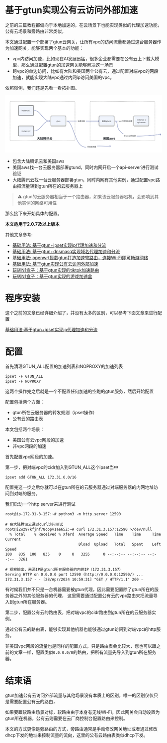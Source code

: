 # 基于gtun实现公有云访问外部加速
之前的三篇教程都偏向于本地加速的，在云场景下也能实现类似的代理加速功能，公有云场景和旁路由非常类似，

本文通过配置一个部署了gtun云网关，让所有vpc的访问流量都通过这台服务器作为加速网关，能够实现两个基本的功能：

- vpc内访问加速，比如现在AI发展迅猛，很多企业都需要在公有云上下载大模型，那么通过配置gtun的加速网关能够解决这一场景
- 跨vpc的单边访问，比如有大陆和美国两个公有云，通过配置对端vpc的网段加速，就能实现大陆vpc通过内网ip访问美国的vpc。

依照惯例，我们还是先看一看拓扑图。

![img.png](assets/public_cloud_topology.png)

- 包含大陆腾讯云和美国aws
- 美国aws找一台云服务器部署gtund，同时内网开启一个api-server进行测试验证
- 大陆腾讯云找一台云服务器部署gtun，同时内网有其他实例，通过配置vpc路由把流量转到gtun所在的云服务器上

> ⚠️
> gtun的云服务器相当于一个路由器，如果该云服务器宕机，会影响到其他实例的网络可用性

那么接下来开始具体的配置。

**本文适用于2.0.7及以上版本**

其他文章参考:

- [基础用法: 基于gtun+ipset实现ip代理加速和分流](基础用法_基于gtun+ipset实现ip代理加速和分流.md)
- [基础用法: 基于gtun+dnsmasq实现域名代理加速和分流](基础用法_基于gtun+dnsmasq实现域名代理加速和分流.md)
- [基础用法: openwrt搭载gtun打造加速软路由，连接Wi-Fi即可畅游网络](基础用法_openwrt搭载gtun打造加速软路由，连接Wi-Fi即可畅游网络.md)
- [基础用法: 基于gtun实现公有云访问外部加速](基础用法_基于gtun实现公有云访问外部加速.md)
- [玩转N1盒子：基于gtun实现的tiktok加速路由](玩转N1盒子_基于gtun实现的tiktok加速路由.md)
- [玩转N1盒子：基于gtun实现的游戏加速盒](玩转N1盒子_基于gtun实现的游戏加速盒.md)

# 程序安装
这个之前的文章已经详细介绍了，并没有太多的区别，可以参考下面文章来进行配置

[基础用法:基于gtun+ipset实现ip代理加速和分流](./基础用法:基于gtun+ipset实现ip代理加速和分流.md)

# 配置
首先清理GTUN_ALL配置的加速列表和NOPROXY的加速列表

```shell
ipset -F GTUN_ALL
ipset -F NOPROXY
```

这两个操作完之后就是一个不配置任何加速的空跑的gtun服务，然后开始配置

配置包括两个方面：

- gtun所在云服务器的转发规则（ipset操作）
- 公有云的路由表

本文包括两个场景：

- 美国公有云vpc网段的加速
- 非vpc网段的加速

首先配置vpc网段的加速。

第一步，把对端vpc的cidr加入到GTUN_ALL这个ipset当中

```shell
ipset add GTUN_ALL 172.31.0.0/16 
```

配置完这一步之后你就可以在gtun所在的云服务器通过对端服务器的内网地址访问到对端的服务。

我们启动一个http server来进行测试

```shell
root@ip-172-31-3-157:~# python3 -m http.server 12590

# 在大陆腾讯云通过curl访问测试
root@iZwz97kfjnf78copv1ae65Z:~# curl 172.31.3.157:12590 >/dev/null
  % Total    % Received % Xferd  Average Speed   Time    Time     Time  Current
                                 Dload  Upload   Total   Spent    Left  Speed
100   835  100   835    0     0   3255      0 --:--:-- --:--:-- --:--:--  3261

# 观察输出，来源IP是gtund所在服务器的内网IP（172.31.3.157）
Serving HTTP on 0.0.0.0 port 12590 (http://0.0.0.0:12590/) ...
172.31.3.157 - - [28/Apr/2024 10:59:31] "GET / HTTP/1.1" 200 -

```

有时候我们并不只是一台机器需要被gtun代理，因此需要配置除了gtun所在的服务器之外的其他服务器的代理，
这里需要通过配置公有云的vpc路由来把流量导入到gtun所在服务器。

第二步，配置公有云的路由表，把对端vpc的cidr路由到gtun所在的云服务器实例。

通过公有云的路由表，能够实现其他机器也能够通过gtun访问到对端vpc的http服务。

非美国vpc网段的流量也是同样的配置方式，只是路由表会比较大，您也可以跟之前的文章一样，配置类似`0.0.0.0/0`的路由，把所有流量先导入到gtun所在服务器。

# 结束语
gtun加速公有云访问外部流量与其他场景没有本质上的区别，唯一的区别仅仅只是需要配置公有云的路由，

如果要跟软路由场景对标，软路由由于本身有无线Wi-Fi，因此网关会自动设置为gtun所在机器，公有云则需要在云厂商控制台配置路由来控制。

本文的方式更像是旁路由的方式，旁路由通常是手动修改网关地址或者通过修改dhcp下发的地址来控制流量的流向，这里的公有云路由表类似dhcp下发。